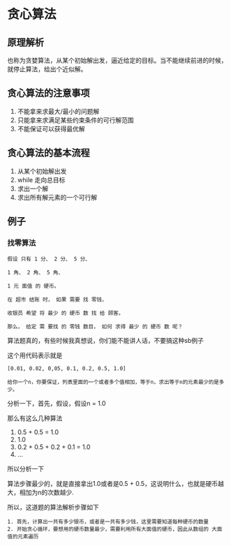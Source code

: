 # 贪心算法

## 原理解析

也称为贪婪算法，从某个初始解出发，逼近给定的目标。当不能继续前进的时候，就停止算法，给出个近似解。

## 贪心算法的注意事项

1. 不能拿来求最大/最小的问题解
2. 只能拿来求满足某些约束条件的可行解范围
3. 不能保证可以获得最优解

## 贪心算法的基本流程
1. 从某个初始解出发
2. while 走向总目标
3. 求出一个解
4. 求出所有解元素的一个可行解

## 例子

### 找零算法

```
假设 只有 1 分、 2 分、 5 分、 

1 角、 2 角、 5 角、 

1 元 面值 的 硬币。 

在 超市 结账 时， 如果 需要 找 零钱， 

收银员 希望 将 最少 的 硬币 数 找 给 顾客。 

那么， 给定 需 要找 的 零钱 数目， 如何 求得 最少 的 硬币 数 呢？
```

算法题真的，有些时候我真想说，你们能不能讲人话，不要搞这种sb例子

这个用代码表示就是

```
[0.01, 0.02, 0,05, 0.1, 0.2, 0.5, 1.0]

给你一个n，你要保证，列表里面的一个或者多个值相加，等于n，求出等于n的元素最少的是多少。
```

分析一下，首先，假设，假设n = 1.0

那么有这么几种算法

1. 0.5 + 0.5 = 1.0
2. 1.0
3. 0.2 + 0.5 + 0.2 + 0.1 = 1.0
4. ...

所以分析一下

算法步骤最少的，就是直接拿出1.0或者是0.5 + 0.5，这说明什么，也就是硬币越大，相加为n的次数越少.

所以，这道题的算法解析步骤如下

```
1. 首先，计算出一共有多少银币，或者是一共有多少钱，这里需要知道每种硬币的数量
2. 开始贪心循环，要想用的硬币数量最少，需要利用所有大面值的硬币，因此从数组的 大面值的元素遍历

```





